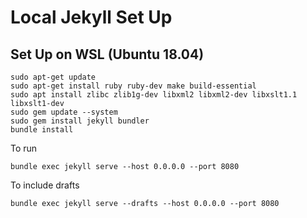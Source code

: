 # Local Jekyll Set Up

## Set Up on WSL (Ubuntu 18.04)

    sudo apt-get update
    sudo apt-get install ruby ruby-dev make build-essential
    sudo apt install zlibc zlib1g-dev libxml2 libxml2-dev libxslt1.1 libxslt1-dev
    sudo gem update --system
    sudo gem install jekyll bundler
    bundle install

To run

    bundle exec jekyll serve --host 0.0.0.0 --port 8080

To include drafts

    bundle exec jekyll serve --drafts --host 0.0.0.0 --port 8080

